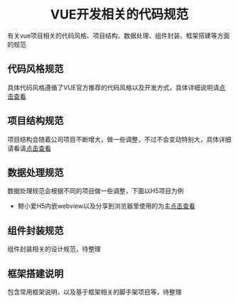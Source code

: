 <!-- 项目大标题 -->
<h1 align="center">VUE开发相关的代码规范</h1>
<!-- 项目说明 -->
有关vue项目相关的代码风格、项目结构、数据处理、组件封装、框架搭建等方面的规范


## 代码风格规范
具体代码风格遵循了VUE官方推荐的代码风格以及开发方式，具体详细说明请[点击查看](./explain/codeStyle/README.md)

## 项目结构规范
项目结构会随着公司项目不断增大，做一些调整，不过不会变动特别大，具体详细请看请[点击查看]()

## 数据处理规范
数据处理规范会根据不同的项目做一些调整，下面以H5项目为例
* 鲸小爱H5内嵌webview以及分享到浏览器里使用的为主[点击查看]()


## 组件封装规范
组件封装相关的设计规范，待整理

## 框架搭建说明
包含常用框架说明，以及基于框架相关的脚手架项目等，待整理